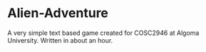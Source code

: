 Alien-Adventure
===============

A very simple text based game created for COSC2946 at Algoma University. Written in about an hour.